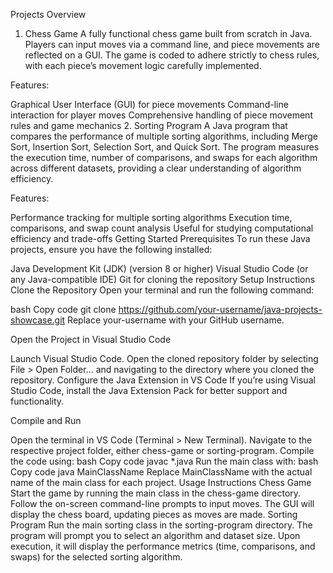Projects Overview
1. Chess Game
A fully functional chess game built from scratch in Java. Players can input moves via a command line, and piece movements are reflected on a GUI. The game is coded to adhere strictly to chess rules, with each piece’s movement logic carefully implemented.

Features:

Graphical User Interface (GUI) for piece movements
Command-line interaction for player moves
Comprehensive handling of piece movement rules and game mechanics
2. Sorting Program
A Java program that compares the performance of multiple sorting algorithms, including Merge Sort, Insertion Sort, Selection Sort, and Quick Sort. The program measures the execution time, number of comparisons, and swaps for each algorithm across different datasets, providing a clear understanding of algorithm efficiency.

Features:

Performance tracking for multiple sorting algorithms
Execution time, comparisons, and swap count analysis
Useful for studying computational efficiency and trade-offs
Getting Started
Prerequisites
To run these Java projects, ensure you have the following installed:

Java Development Kit (JDK) (version 8 or higher)
Visual Studio Code (or any Java-compatible IDE)
Git for cloning the repository
Setup Instructions
Clone the Repository Open your terminal and run the following command:

bash
Copy code
git clone https://github.com/your-username/java-projects-showcase.git
Replace your-username with your GitHub username.

Open the Project in Visual Studio Code

Launch Visual Studio Code.
Open the cloned repository folder by selecting File > Open Folder... and navigating to the directory where you cloned the repository.
Configure the Java Extension in VS Code If you’re using Visual Studio Code, install the Java Extension Pack for better support and functionality.

Compile and Run

Open the terminal in VS Code (Terminal > New Terminal).
Navigate to the respective project folder, either chess-game or sorting-program.
Compile the code using:
bash
Copy code
javac *.java
Run the main class with:
bash
Copy code
java MainClassName
Replace MainClassName with the actual name of the main class for each project.
Usage Instructions
Chess Game
Start the game by running the main class in the chess-game directory.
Follow the on-screen command-line prompts to input moves.
The GUI will display the chess board, updating pieces as moves are made.
Sorting Program
Run the main sorting class in the sorting-program directory.
The program will prompt you to select an algorithm and dataset size.
Upon execution, it will display the performance metrics (time, comparisons, and swaps) for the selected sorting algorithm.
